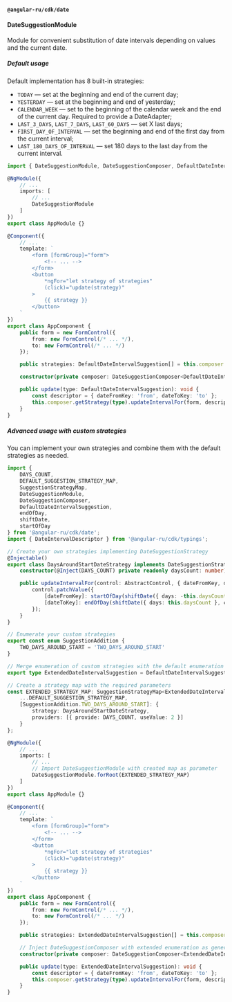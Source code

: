 #### `@angular-ru/cdk/date`

#### DateSuggestionModule

Module for convenient substitution of date intervals depending on values and the current date.

##### Default usage

Default implementation has 8 built-in strategies:

-   `TODAY` — set at the beginning and end of the current day;
-   `YESTERDAY` — set at the beginning and end of yesterday;
-   `CALENDAR_WEEK` — set to the beginning of the calendar week and the end of the current day. Required to provide a
    DateAdapter;
-   `LAST_3_DAYS`, `LAST_7_DAYS`, `LAST_60_DAYS` — set X last days;
-   `FIRST_DAY_OF_INTERVAL` — set the beginning and end of the first day from the current interval;
-   `LAST_180_DAYS_OF_INTERVAL` — set 180 days to the last day from the current interval.

```typescript
import { DateSuggestionModule, DateSuggestionComposer, DefaultDateIntervalSuggestion } from '@angular-ru/cdk/date';

@NgModule({
    // ...
    imports: [
        // ...
        DateSuggestionModule
    ]
})
export class AppModule {}

@Component({
    // ...
    template: `
        <form [formGroup]="form">
            <!-- ... -->
        </form>
        <button
            *ngFor="let strategy of strategies"
            (click)="update(strategy)"
        >
            {{ strategy }}
        </button>
    `
})
export class AppComponent {
    public form = new FormControl({
        from: new FormControl(/* ... */),
        to: new FormControl(/* ... */)
    });

    public strategies: DefaultDateIntervalSuggestion[] = this.composer.getSuggestions();

    constructor(private composer: DateSuggestionComposer<DefaultDateIntervalSuggestion>) {}

    public update(type: DefaultDateIntervalSuggestion): void {
        const descriptor = { dateFromKey: 'from', dateToKey: 'to' };
        this.composer.getStrategy(type).updateIntervalFor(form, descriptor);
    }
}
```

##### Advanced usage with custom strategies

You can implement your own strategies and combine them with the default strategies as needed.

```typescript
import {
    DAYS_COUNT,
    DEFAULT_SUGGESTION_STRATEGY_MAP,
    SuggestionStrategyMap,
    DateSuggestionModule,
    DateSuggestionComposer,
    DefaultDateIntervalSuggestion,
    endOfDay,
    shiftDate,
    startOfDay
} from '@angular-ru/cdk/date';
import { DateIntervalDescriptor } from '@angular-ru/cdk/typings';

// Create your own strategies implementing DateSuggestionStrategy
@Injectable()
export class DaysAroundStartDateStrategy implements DateSuggestionStrategy {
    constructor(@Inject(DAYS_COUNT) private readonly daysCount: number) {}

    public updateIntervalFor(control: AbstractControl, { dateFromKey, dateToKey }: DateIntervalDescriptor): void {
        control.patchValue({
            [dateFromKey]: startOfDay(shiftDate({ days: -this.daysCount }, control.value[dateFromKey])),
            [dateToKey]: endOfDay(shiftDate({ days: this.daysCount }, control.value[dateFromKey]))
        });
    }
}

// Enumerate your custom strategies
export const enum SuggestionAddition {
    TWO_DAYS_AROUND_START = 'TWO_DAYS_AROUND_START'
}

// Merge enumeration of custom strategies with the default enumeration if required
export type ExtendedDateIntervalSuggestion = DefaultDateIntervalSuggestion | SuggestionAddition;

// Create a strategy map with the required parameters
const EXTENDED_STRATEGY_MAP: SuggestionStrategyMap<ExtendedDateIntervalSuggestion> = {
    ...DEFAULT_SUGGESTION_STRATEGY_MAP,
    [SuggestionAddition.TWO_DAYS_AROUND_START]: {
        strategy: DaysAroundStartDateStrategy,
        providers: [{ provide: DAYS_COUNT, useValue: 2 }]
    }
};

@NgModule({
    // ...
    imports: [
        // ...
        // Import DateSuggestionModule with created map as parameter
        DateSuggestionModule.forRoot(EXTENDED_STRATEGY_MAP)
    ]
})
export class AppModule {}

@Component({
    // ...
    template: `
        <form [formGroup]="form">
            <!-- ... -->
        </form>
        <button
            *ngFor="let strategy of strategies"
            (click)="update(strategy)"
        >
            {{ strategy }}
        </button>
    `
})
export class AppComponent {
    public form = new FormControl({
        from: new FormControl(/* ... */),
        to: new FormControl(/* ... */)
    });

    public strategies: ExtendedDateIntervalSuggestion[] = this.composer.getSuggestions();

    // Inject DateSuggestionComposer with extended enumeration as generic parameter
    constructor(private composer: DateSuggestionComposer<ExtendedDateIntervalSuggestion>) {}

    public update(type: ExtendedDateIntervalSuggestion): void {
        const descriptor = { dateFromKey: 'from', dateToKey: 'to' };
        this.composer.getStrategy(type).updateIntervalFor(form, descriptor);
    }
}
```
